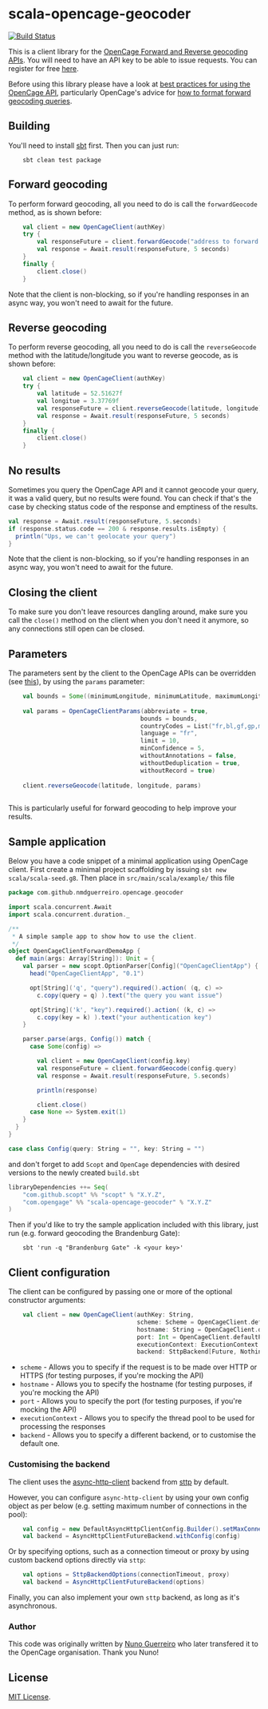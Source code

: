 # scala-opencage-geocoder

[![Build Status](https://travis-ci.org/nmdguerreiro/scala-opencage-geocoder.svg?branch=master)](https://travis-ci.org/nmdguerreiro/scala-opencage-geocoder)

This is a client library for the [OpenCage Forward and Reverse geocoding APIs](https://opencagedata.com/api).
You will need to have an API key to be able to issue requests. You can register for free [here](https://opencagedata.com/users/sign_up).

Before using this library please have a look at [best practices for using the OpenCage API](https://opencagedata.com/api#bestpractices), 
particularly OpenCage's advice for [how to format forward geocoding queries](https://github.com/OpenCageData/opencagedata-misc-docs/blob/master/query-formatting.md).

## Building

You'll need to install [sbt](https://www.scala-sbt.org/) first. Then you can just run:

```
    sbt clean test package
```

## Forward geocoding

To perform forward geocoding, all you need to do is call the `forwardGeocode` method, as is shown before:

```scala
    val client = new OpenCageClient(authKey)
    try {
        val responseFuture = client.forwardGeocode("address to forward geocode")
        val response = Await.result(responseFuture, 5 seconds)
    }
    finally {
        client.close()
    }
```

Note that the client is non-blocking, so if you're handling responses in an async way, you won't need to await for the future. 

## Reverse geocoding

To perform reverse geocoding, all you need to do is call the `reverseGeocode` method with the latitude/longitude you want to reverse geocode, as is shown before:

```scala
    val client = new OpenCageClient(authKey)
    try {
        val latitude = 52.51627f
        val longitue = 3.37769f
        val responseFuture = client.reverseGeocode(latitude, longitude)
        val response = Await.result(responseFuture, 5 seconds)
    }
    finally {
        client.close()
    }
```

## No results

Sometimes you query the OpenCage API and it cannot geocode your query, it was a valid query, but no results were found.
You can check if that's the case by checking status code of the response and emptiness of the results.

```scala
val response = Await.result(responseFuture, 5.seconds)
if (response.status.code == 200 & response.results.isEmpty) {
  println("Ups, we can't geolocate your query")
}
```

Note that the client is non-blocking, so if you're handling responses in an async way, you won't need to await for the future. 

## Closing the client

To make sure you don't leave resources dangling around, make sure you call the `close()` method on the client when you don't need it anymore, so any connections still open can be closed.

## Parameters

The parameters sent by the client to the OpenCage APIs can be overridden (see [this](https://opencagedata.com/api#forward-opt)), by using the `params` parameter:
 
```scala
    val bounds = Some((minimumLongitude, minimumLatitude, maximumLongitude, maximumLatitude))
    
    val params = OpenCageClientParams(abbreviate = true,
                                     bounds = bounds,
                                     countryCodes = List("fr,bl,gf,gp,mf,mq,nc,pf,pm,re,tf,wf,yt"),
                                     language = "fr",
                                     limit = 10,
                                     minConfidence = 5,
                                     withoutAnnotations = false,
                                     withoutDeduplication = true,
                                     withoutRecord = true)
                                     
    client.reverseGeocode(latitude, longitude, params)
    
```

This is particularly useful for forward geocoding to help improve your results.

## Sample application

Below you have a code snippet of a minimal application using OpenCage client. First create a minimal project scaffolding
by issuing `sbt new scala/scala-seed.g8`. Then place in `src/main/scala/example/` this file

```scala
package com.github.nmdguerreiro.opencage.geocoder

import scala.concurrent.Await
import scala.concurrent.duration._

/**
 * A simple sample app to show how to use the client.
 */
object OpenCageClientForwardDemoApp {
  def main(args: Array[String]): Unit = {
    val parser = new scopt.OptionParser[Config]("OpenCageClientApp") {
      head("OpenCageClientApp", "0.1")

      opt[String]('q', "query").required().action( (q, c) =>
        c.copy(query = q) ).text("the query you want issue")

      opt[String]('k', "key").required().action( (k, c) =>
        c.copy(key = k) ).text("your authentication key")
    }

    parser.parse(args, Config()) match {
      case Some(config) =>

        val client = new OpenCageClient(config.key)
        val responseFuture = client.forwardGeocode(config.query)
        val response = Await.result(responseFuture, 5.seconds)

        println(response)

        client.close()
      case None => System.exit(1)
    }
  }
}

case class Config(query: String = "", key: String = "")
```

and don't forget to add `Scopt` and `OpenCage` dependencies with desired versions to the newly created `build.sbt`

```scala
libraryDependencies ++= Seq(
    "com.github.scopt" %% "scopt" % "X.Y.Z",
    "com.opengage" %% "scala-opencage-geocoder" % "X.Y.Z"
)
```

Then if you'd like to try the sample application included with this library, just run (e.g. forward geocoding the Brandenburg Gate):

```
    sbt 'run -q "Brandenburg Gate" -k <your key>'
```

## Client configuration

The client can be configured by passing one or more of the optional constructor arguments:

```scala
    val client = new OpenCageClient(authKey: String,
                                    scheme: Scheme = OpenCageClient.defaultScheme,
                                    hostname: String = OpenCageClient.defaultHostname,
                                    port: Int = OpenCageClient.defaultPort,
                                    executionContext: ExecutionContext = ExecutionContext.global,
                                    backend: SttpBackend[Future, Nothing] = OpenCageClient.defaultBackend)
```

* `scheme` - Allows you to specify if the request is to be made over HTTP or HTTPS (for testing purposes, if you're mocking the API)
* `hostname` - Allows you to specify the hostname (for testing purposes, if you're mocking the API)
* `port` - Allows you to specify the port (for testing purposes, if you're mocking the API)
* `executionContext` - Allows you to specify the thread pool to be used for processing the responses
* `backend` - Allows you to specify a different backend, or to customise the default one.

### Customising the backend

The client uses the [async-http-client](https://github.com/AsyncHttpClient/async-http-client) backend from [sttp](http://sttp.readthedocs.io/en/latest/backends/asynchttpclient.html) by default.

However, you can configure `async-http-client` by using your own config object as per below (e.g. setting maximum number of connections in the pool):
 
```scala
    val config = new DefaultAsyncHttpClientConfig.Builder().setMaxConnections(10).build()
    val backend = AsyncHttpClientFutureBackend.withConfig(config)
```

Or by specifying options, such as a connection timeout or proxy by using custom backend options directly via `sttp`:
```scala
    val options = SttpBackendOptions(connectionTimeout, proxy)
    val backend = AsyncHttpClientFutureBackend(options)
```

Finally, you can also implement your own `sttp` backend, as long as it's asynchronous.

### Author

This code was originally written by [Nuno Guerreiro](https://github.com/nmdguerreiro/) who later transfered it to the OpenCage organisation. Thank you Nuno!

License
-------

[MIT License](LICENSE.md).
